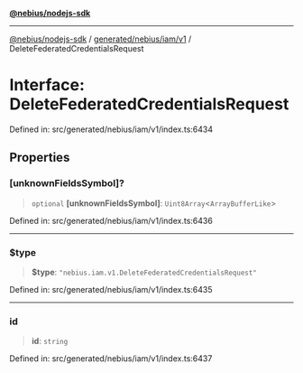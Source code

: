 [**@nebius/nodejs-sdk**](../../../../../README.md)

***

[@nebius/nodejs-sdk](../../../../../README.md) / [generated/nebius/iam/v1](../README.md) / DeleteFederatedCredentialsRequest

# Interface: DeleteFederatedCredentialsRequest

Defined in: src/generated/nebius/iam/v1/index.ts:6434

## Properties

### \[unknownFieldsSymbol\]?

> `optional` **\[unknownFieldsSymbol\]**: `Uint8Array`\<`ArrayBufferLike`\>

Defined in: src/generated/nebius/iam/v1/index.ts:6436

***

### $type

> **$type**: `"nebius.iam.v1.DeleteFederatedCredentialsRequest"`

Defined in: src/generated/nebius/iam/v1/index.ts:6435

***

### id

> **id**: `string`

Defined in: src/generated/nebius/iam/v1/index.ts:6437
